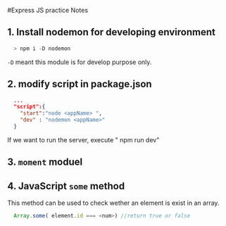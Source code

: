 #Express JS practice Notes

## 1. Install nodemon for developing environment 
```powershell
  > npm i -D nodemon

```
`-D` meant this module is for develop purpose only.


## 2. modify script in package.json

```json
  ...
  "script":{
    "start":"node <appName> ",
    "dev" : "nodemon <appName>"
  }

```
If we want to run the server, execute " npm run dev"


## 3. `moment` moduel



## 4. JavaScript `some` method
This method can be used to check wether an element is exist in an array.
```JavaScript
  Array.some( element.id === <num>) //return true or false
```